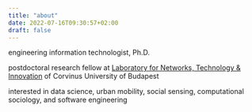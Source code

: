```yaml
---
title: "about"
date: 2022-07-16T09:30:57+02:00
draft: false
---
```


engineering information technologist, Ph.D.

postdoctoral research fellow at [Laboratory for Networks, Technology & Innovation](https://www.netilab.hu/) of Corvinus University of Budapest

interested in data science, urban mobility, social sensing, computational sociology, and software engineering
